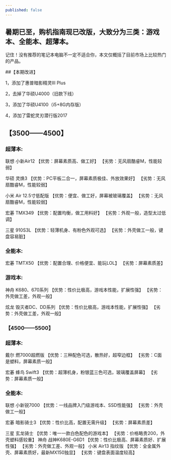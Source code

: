 ```yaml
---
published: false
---
```

## 暑期已至，购机指南现已改版，大致分为三类：游戏本、全能本、超薄本。
记住！没有推荐的笔记本电脑不一定不适合你，本文仅概括了目前市场上比较热门的产品。

##【本期改进】

1，添加了惠普暗影精灵III Plus

2，去掉了华硕U4000（旧款下线）

3，添加了华硕U4100（i5+8G内存版）

4，添加了雷蛇灵刃潜行版2017


## 【3500——4500】


### 超薄本:


联想 小新Air12
【优势：屏幕素质高、做工好】
【劣势：无风扇酷睿M，性能较弱】

华硕 灵焕3
【优势：PC平板二合一，屏幕素质极佳、外放效果好】
【劣势：无风扇酷睿M，性能较弱】

小米 Air 12.5寸低配版
【优势：便宜、做工好，屏幕被玻璃覆盖】
【劣势：无风扇酷睿M，性能较弱】

宏碁 TMX349
【优势：配置均衡，做工用料好】
【劣势：外观一般，造型太过低调】

三星 910S3L
【优势：轻薄机身、有粉色外观可选】
【劣势：外壳做工一般，键盘容易脏】


### 全能本:

宏碁 TMTX50
【优势：配置合理、价格便宜、能玩LOL】
【劣势：屏幕素质差】

### 游戏本:


神舟 K680、670系列
【优势：性价比极高，游戏本性能，扩展性强】
【劣势：外壳做工差，外观一般】

炫龙 毁灭者DC、DD系列
【优势：性价比极高，游戏本性能，扩展性强】
【劣势：外壳做工差，外观一般】


### 【4500——5500】

### 超薄本:

戴尔 燃7000超燃版
【优势：三种配色可选，散热好，超窄边框】
【劣势：C面是塑料，屏幕素质一般】

宏碁 蜂鸟 Swift3
【优势：超薄机身，粉银蓝三色可选，玻璃覆盖屏幕】
【劣势：屏幕素质一般】

### 全能本:

联想 小新锐7000
【优势：一线品牌入门级游戏本、SSD性能强】
【劣势：外壳做工一般】

宏碁 暗影骑士3
【优势：性价比高，配置无需升级】
【劣势：屏幕素质差】

三星 玄龙骑士
【优势：唯一一款白色配色的游戏本】
【劣势：价格略贵200，外壳塑料感较重】
神舟 战神K680E-G6D1
【优势：性价比极高、屏幕素质好、扩展性强】
【劣势：外壳做工差、外观一般】
小米 Air13 指纹版
【优势：全金属外壳、屏幕素质好，最新MX150独显】
【劣势：键盘表面温度较高】


